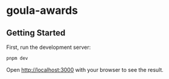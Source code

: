 # goula-awards

## Getting Started

First, run the development server:

```bash
pnpm dev
```

Open [http://localhost:3000](http://localhost:3000) with your browser to see the result.
